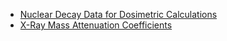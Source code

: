 - [Nuclear Decay Data for Dosimetric Calculations](https://www.icrp.org/publication.asp?id=ICRP%20Publication%20107)
- [X-Ray Mass Attenuation Coefficients](https://www.nist.gov/pml/x-ray-mass-attenuation-coefficients)
